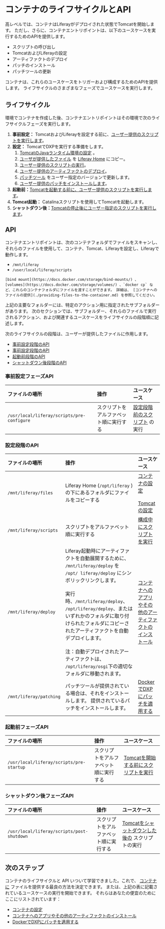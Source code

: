 # コンテナのライフサイクルとAPI

高レベルでは、コンテナはLiferayがデプロイされた状態でTomcatを開始します。 ただし、さらに、コンテナエントリポイントは、以下のユースケースを実行するためのAPIを提供します。

* スクリプトの呼び出し
* TomcatおよびLiferayの設定
* アーティファクトのデプロイ
* パッチのインストール
* パッチツールの更新

コンテナは、これらのユースケースをトリガーおよび構成するためのAPIを提供します。 ライフサイクルのさまざまなフェーズでユースケースを実行します。

<a name="lifecycle" />

## ライフサイクル

環境でコンテナを作成した後、コンテナエントリポイントはその環境で次のライフサイクルフェーズを実行します。

1. **事前設定：** TomcatおよびLiferayを設定する前に、[ユーザー提供のスクリプトを実行します](./running-scripts-in-containers.md)。
2. **設定：** TomcatでDXPを実行する準備をします。
    1.  [TomcatのJavaランタイム環境の設定](./configuring-containers.md#jvm-options) 。
    2.  [ユーザが提供したファイル](./configuring-containers.md) を [Liferay Home](../../reference/liferay-home.md) にコピー。
    3.  [ユーザー提供のスクリプトの実行](./running-scripts-in-containers.md)。
    4.  [ユーザー提供のアーティファクトのデプロイ](./installing-apps-and-other-artifacts-to-containers.md)。
    5.  [パッチツール](./patching-dxp-in-docker.md#updating-the-patching-tool) をユーザー指定のバージョンで更新します。
    6.  [ユーザー提供のパッチをインストールします](./patching-dxp-in-docker.md)。
3. **起動前：**[Tomcatを起動する前に、ユーザー提供のスクリプトを実行します](./running-scripts-in-containers.md)。
4. **Tomcat起動：** Catalinaスクリプトを使用してTomcatを起動します。
5. **シャットダウン後：**[Tomcatの停止後にユーザー指定のスクリプトを実行します](./running-scripts-in-containers.md)。

## API

コンテナエントリポイントは、次のコンテナフォルダでファイルをスキャンし、それらのファイルを使用して、コンテナ、Tomcat、Liferayを設定し、Liferayで動作します。

* `/mnt/liferay`
* `/user/local/liferay/scripts`

```{note}
[bind mount](https://docs.docker.com/storage/bind-mounts/) 、 [volumes](https://docs.docker.com/storage/volumes/) 、`docker cp` など、これらのコンテナフォルダにファイルを渡すことができます。 詳細は、 [コンテナへのファイルの提供](./providing-files-to-the-container.md) を参照してください。
```

上記の主要なフォルダーには、特定のアクション用に指定されたサブフォルダーがあります。 次のセクションでは、サブフォルダー、それらのファイルで実行されるアクション、および関連するユースケースをライフサイクルの段階順に記述します。

次のライフサイクルの段階は、ユーザーが提供したファイルに作用します。

* [事前設定段階のAPI](#pre-configure-phase-api)
* [事前設定段階のAPI](#configure-phase-api)
* [起動前段階のAPI](#pre-startup-phase-api)
* [シャットダウン後段階のAPI](#post-shutdown-phase-api)

### 事前設定フェーズAPI

| ファイルの場所                                    | 操作                  | ユースケース                                                |
|:------------------------------------------ |:------------------- |:----------------------------------------------------- |
| `/usr/local/liferay/scripts/pre-configure` | スクリプトをアルファベット順に実行する | [設定段階前のスクリプト](./running-scripts-in-containers.md) の実行 |

### 設定段階のAPI

| ファイルの場所                 | 操作                                                                                                                                                                                                                                                                                                | ユースケース                                                                                                         |
|:----------------------- |:------------------------------------------------------------------------------------------------------------------------------------------------------------------------------------------------------------------------------------------------------------------------------------------------- |:-------------------------------------------------------------------------------------------------------------- |
| `/mnt/liferay/files`    | Liferay Home (`/opt/liferay` ) の下にあるフォルダにファイルをコピーする                                                                                                                                                                                                                                               | [コンテナの設定](./configuring-containers.md)<br><br> [Tomcatの設定](./configuring-containers.md#jvm-options) |
| `/mnt/liferay/scripts`  | スクリプトをアルファベット順に実行する                                                                                                                                                                                                                                                                               | [構成中にスクリプトを実行](./running-scripts-in-containers.md)                                                             |
| `/mnt/liferay/deploy`   | Liferay起動時にアーティファクトを自動展開するために、 `/mnt/liferay/deploy` を `/opt/ liferay/deploy` にシンボリックリンクします。<br><br>実行時、`/mnt/liferay/deploy`、 `/opt/liferay/deploy`、またはいずれかのフォルダに取り付けられたフォルダにコピーされたアーティファクトを自動デプロイします。<br><br>注：自動デプロイされたアーティファクトは、 `/opt/liferay/osgi`下の適切なフォルダに移動されます。 | [コンテナへのアプリやその他のアーティファクトのインストール](./installing-apps-and-other-artifacts-to-containers.md)                        |
| `/mnt/liferay/patching` | パッチツールが提供されている場合は、それをインストールします。 提供されているパッチをインストールします。                                                                                                                                                                                                                                             | [DockerでDXPにパッチを適用する](./patching-dxp-in-docker.md)                                                             |

### 起動前フェーズAPI

| ファイルの場所                                  | 操作                  | ユースケース                                                      |
|:---------------------------------------- |:------------------- |:----------------------------------------------------------- |
| `/usr/local/liferay/scripts/pre-startup` | スクリプトをアルファベット順に実行する | [Tomcatを開始する前にスクリプトを実行](./running-scripts-in-containers.md) |

### シャットダウン後フェーズAPI

| ファイルの場所                                    | 操作                  | ユースケース                                                            |
|:------------------------------------------ |:------------------- |:----------------------------------------------------------------- |
| `/usr/local/liferay/scripts/post-shutdown` | スクリプトをアルファベット順に実行する | [Tomcatをシャットダウンした後の](./running-scripts-in-containers.md) スクリプトの実行 |

<a name="whats-next" />

## 次のステップ

コンテナのライフサイクルと API いついて学習できました。これで、 [コンテナに](./providing-files-to-the-container.md) ファイルを提供する最良の方法を決定できます。 または、上記の表に記載されているユースケースの実行を開始できます。 それらはあなたの便宜のためにここにリストされています：

* [コンテナの設定](./configuring-containers.md)
* [コンテナへのアプリやその他のアーティファクトのインストール](./installing-apps-and-other-artifacts-to-containers.md)
* [DockerでDXPにパッチを適用する](./patching-dxp-in-docker.md)